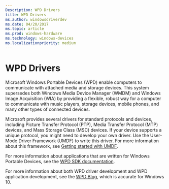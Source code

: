 ```yaml
---
Description: WPD Drivers
title: WPD Drivers
ms.author: windowsdriverdev
ms.date: 04/20/2017
ms.topic: article
ms.prod: windows-hardware
ms.technology: windows-devices
ms.localizationpriority: medium
---
```


# WPD Drivers


Microsoft Windows Portable Devices (WPD) enable computers to communicate with attached media and storage devices. This system supersedes both Windows Media Device Manager (WMDM) and Windows Image Acquisition (WIA) by providing a flexible, robust way for a computer to communicate with music players, storage devices, mobile phones, and many other types of connected devices.

Microsoft provides several drivers for standard protocols and devices, including Picture Transfer Protocol (PTP), Media Transfer Protocol (MTP) devices, and Mass Storage Class (MSC) devices. If your device supports a unique protocol, you might need to develop your own driver. Use the User-Mode Driver Framework (UMDF) to write this driver. For more information about this framework, see [Getting started with UMDF](https://docs.microsoft.com/en-us/windows-hardware/drivers/wdf/getting-started-with-umdf-version-2).

For more information about applications that are written for Windows Portable Devices, see the [WPD SDK documentation](http://go.microsoft.com/fwlink/p/?linkid=178695).

For more information about both WPD driver development and WPD application development, see the [WPD Blog](http://go.microsoft.com/fwlink/p/?linkid=178687), which is accurate for Windows 10.




